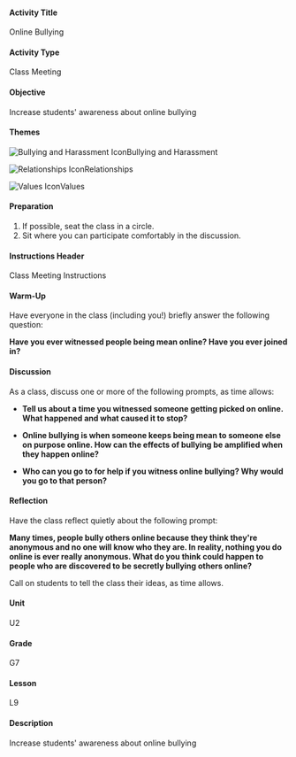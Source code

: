 #### Activity Title
Online Bullying
#### Activity Type
Class Meeting
#### Objective
Increase students' awareness about online bullying
#### Themes
![Bullying and Harassment Icon](http://v5cmservice.secondstep.org/MS3TP_IMAGES/SKILLS/SKILLS_SMALL_IMAGES/bullying-and-harassment-sm.png)Bullying and Harassment
 
![Relationships Icon](http://v5cmservice.secondstep.org/MS3TP_IMAGES/SKILLS/SKILLS_SMALL_IMAGES/relationships-sm.png)Relationships
 
![Values Icon](http://v5cmservice.secondstep.org/MS3TP_IMAGES/SKILLS/SKILLS_SMALL_IMAGES/values-sm.png)Values
 

#### Preparation
1. If possible, seat the class in a circle.
2. Sit where you can participate comfortably in the discussion.

#### Instructions Header
Class Meeting Instructions
#### Warm-Up
Have everyone in the class (including you!) briefly answer the following question: 

**Have you ever witnessed people being mean online? Have you ever joined in?**
#### Discussion
As a class, discuss one or more of the following prompts, as time allows:


-  **Tell us about a time you witnessed someone getting picked on online. What happened and what caused it to stop?**

-  **Online bullying is when someone keeps being mean to someone else on purpose online. How can the effects of bullying be amplified when they happen online?**

-  **Who can you go to for help if you witness online bullying? Why would you go to that person?**
#### Reflection
Have the class reflect quietly about the following prompt:

**Many times, people bully others online because they think they're anonymous and no one will know who they are. In reality, nothing you do online is ever really anonymous. What do you think could happen to people who are discovered to be secretly bullying others online?**

Call on students to tell the class their ideas, as time allows.
#### Unit
U2
#### Grade
G7
#### Lesson
L9
#### Description
Increase students' awareness about online bullying
